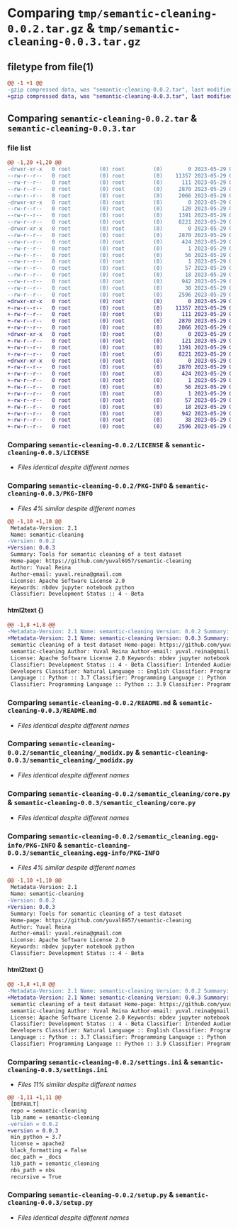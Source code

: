 # Comparing `tmp/semantic-cleaning-0.0.2.tar.gz` & `tmp/semantic-cleaning-0.0.3.tar.gz`

## filetype from file(1)

```diff
@@ -1 +1 @@
-gzip compressed data, was "semantic-cleaning-0.0.2.tar", last modified: Mon May 29 08:35:20 2023, max compression
+gzip compressed data, was "semantic-cleaning-0.0.3.tar", last modified: Mon May 29 08:45:14 2023, max compression
```

## Comparing `semantic-cleaning-0.0.2.tar` & `semantic-cleaning-0.0.3.tar`

### file list

```diff
@@ -1,20 +1,20 @@
-drwxr-xr-x   0 root         (0) root         (0)        0 2023-05-29 08:35:20.398229 semantic-cleaning-0.0.2/
--rw-r--r--   0 root         (0) root         (0)    11357 2023-05-29 08:27:54.000000 semantic-cleaning-0.0.2/LICENSE
--rw-r--r--   0 root         (0) root         (0)      111 2023-05-29 08:27:54.000000 semantic-cleaning-0.0.2/MANIFEST.in
--rw-r--r--   0 root         (0) root         (0)     2870 2023-05-29 08:35:20.397229 semantic-cleaning-0.0.2/PKG-INFO
--rw-r--r--   0 root         (0) root         (0)     2066 2023-05-29 08:27:54.000000 semantic-cleaning-0.0.2/README.md
-drwxr-xr-x   0 root         (0) root         (0)        0 2023-05-29 08:35:20.393228 semantic-cleaning-0.0.2/semantic_cleaning/
--rw-r--r--   0 root         (0) root         (0)      120 2023-05-29 08:31:19.000000 semantic-cleaning-0.0.2/semantic_cleaning/__init__.py
--rw-r--r--   0 root         (0) root         (0)     1391 2023-05-29 08:31:19.000000 semantic-cleaning-0.0.2/semantic_cleaning/_modidx.py
--rw-r--r--   0 root         (0) root         (0)     8221 2023-05-29 08:31:19.000000 semantic-cleaning-0.0.2/semantic_cleaning/core.py
-drwxr-xr-x   0 root         (0) root         (0)        0 2023-05-29 08:35:20.397229 semantic-cleaning-0.0.2/semantic_cleaning.egg-info/
--rw-r--r--   0 root         (0) root         (0)     2870 2023-05-29 08:35:20.000000 semantic-cleaning-0.0.2/semantic_cleaning.egg-info/PKG-INFO
--rw-r--r--   0 root         (0) root         (0)      424 2023-05-29 08:35:20.000000 semantic-cleaning-0.0.2/semantic_cleaning.egg-info/SOURCES.txt
--rw-r--r--   0 root         (0) root         (0)        1 2023-05-29 08:35:20.000000 semantic-cleaning-0.0.2/semantic_cleaning.egg-info/dependency_links.txt
--rw-r--r--   0 root         (0) root         (0)       56 2023-05-29 08:35:20.000000 semantic-cleaning-0.0.2/semantic_cleaning.egg-info/entry_points.txt
--rw-r--r--   0 root         (0) root         (0)        1 2023-05-29 08:34:50.000000 semantic-cleaning-0.0.2/semantic_cleaning.egg-info/not-zip-safe
--rw-r--r--   0 root         (0) root         (0)       57 2023-05-29 08:35:20.000000 semantic-cleaning-0.0.2/semantic_cleaning.egg-info/requires.txt
--rw-r--r--   0 root         (0) root         (0)       18 2023-05-29 08:35:20.000000 semantic-cleaning-0.0.2/semantic_cleaning.egg-info/top_level.txt
--rw-r--r--   0 root         (0) root         (0)      942 2023-05-29 08:31:19.000000 semantic-cleaning-0.0.2/settings.ini
--rw-r--r--   0 root         (0) root         (0)       38 2023-05-29 08:35:20.398229 semantic-cleaning-0.0.2/setup.cfg
--rw-r--r--   0 root         (0) root         (0)     2596 2023-05-29 08:27:54.000000 semantic-cleaning-0.0.2/setup.py
+drwxr-xr-x   0 root         (0) root         (0)        0 2023-05-29 08:45:14.868780 semantic-cleaning-0.0.3/
+-rw-r--r--   0 root         (0) root         (0)    11357 2023-05-29 08:41:52.000000 semantic-cleaning-0.0.3/LICENSE
+-rw-r--r--   0 root         (0) root         (0)      111 2023-05-29 08:41:52.000000 semantic-cleaning-0.0.3/MANIFEST.in
+-rw-r--r--   0 root         (0) root         (0)     2870 2023-05-29 08:45:14.868780 semantic-cleaning-0.0.3/PKG-INFO
+-rw-r--r--   0 root         (0) root         (0)     2066 2023-05-29 08:41:52.000000 semantic-cleaning-0.0.3/README.md
+drwxr-xr-x   0 root         (0) root         (0)        0 2023-05-29 08:45:14.865780 semantic-cleaning-0.0.3/semantic_cleaning/
+-rw-r--r--   0 root         (0) root         (0)      121 2023-05-29 08:45:01.000000 semantic-cleaning-0.0.3/semantic_cleaning/__init__.py
+-rw-r--r--   0 root         (0) root         (0)     1391 2023-05-29 08:45:01.000000 semantic-cleaning-0.0.3/semantic_cleaning/_modidx.py
+-rw-r--r--   0 root         (0) root         (0)     8221 2023-05-29 08:45:01.000000 semantic-cleaning-0.0.3/semantic_cleaning/core.py
+drwxr-xr-x   0 root         (0) root         (0)        0 2023-05-29 08:45:14.867780 semantic-cleaning-0.0.3/semantic_cleaning.egg-info/
+-rw-r--r--   0 root         (0) root         (0)     2870 2023-05-29 08:45:14.000000 semantic-cleaning-0.0.3/semantic_cleaning.egg-info/PKG-INFO
+-rw-r--r--   0 root         (0) root         (0)      424 2023-05-29 08:45:14.000000 semantic-cleaning-0.0.3/semantic_cleaning.egg-info/SOURCES.txt
+-rw-r--r--   0 root         (0) root         (0)        1 2023-05-29 08:45:14.000000 semantic-cleaning-0.0.3/semantic_cleaning.egg-info/dependency_links.txt
+-rw-r--r--   0 root         (0) root         (0)       56 2023-05-29 08:45:14.000000 semantic-cleaning-0.0.3/semantic_cleaning.egg-info/entry_points.txt
+-rw-r--r--   0 root         (0) root         (0)        1 2023-05-29 08:44:11.000000 semantic-cleaning-0.0.3/semantic_cleaning.egg-info/not-zip-safe
+-rw-r--r--   0 root         (0) root         (0)       57 2023-05-29 08:45:14.000000 semantic-cleaning-0.0.3/semantic_cleaning.egg-info/requires.txt
+-rw-r--r--   0 root         (0) root         (0)       18 2023-05-29 08:45:14.000000 semantic-cleaning-0.0.3/semantic_cleaning.egg-info/top_level.txt
+-rw-r--r--   0 root         (0) root         (0)      942 2023-05-29 08:45:01.000000 semantic-cleaning-0.0.3/settings.ini
+-rw-r--r--   0 root         (0) root         (0)       38 2023-05-29 08:45:14.868780 semantic-cleaning-0.0.3/setup.cfg
+-rw-r--r--   0 root         (0) root         (0)     2596 2023-05-29 08:41:52.000000 semantic-cleaning-0.0.3/setup.py
```

### Comparing `semantic-cleaning-0.0.2/LICENSE` & `semantic-cleaning-0.0.3/LICENSE`

 * *Files identical despite different names*

### Comparing `semantic-cleaning-0.0.2/PKG-INFO` & `semantic-cleaning-0.0.3/PKG-INFO`

 * *Files 4% similar despite different names*

```diff
@@ -1,10 +1,10 @@
 Metadata-Version: 2.1
 Name: semantic-cleaning
-Version: 0.0.2
+Version: 0.0.3
 Summary: Tools for semantic cleaning of a test dataset
 Home-page: https://github.com/yuval6957/semantic-cleaning
 Author: Yuval Reina
 Author-email: yuval.reina@gmail.com
 License: Apache Software License 2.0
 Keywords: nbdev jupyter notebook python
 Classifier: Development Status :: 4 - Beta
```

#### html2text {}

```diff
@@ -1,8 +1,8 @@
-Metadata-Version: 2.1 Name: semantic-cleaning Version: 0.0.2 Summary: Tools for
+Metadata-Version: 2.1 Name: semantic-cleaning Version: 0.0.3 Summary: Tools for
 semantic cleaning of a test dataset Home-page: https://github.com/yuval6957/
 semantic-cleaning Author: Yuval Reina Author-email: yuval.reina@gmail.com
 License: Apache Software License 2.0 Keywords: nbdev jupyter notebook python
 Classifier: Development Status :: 4 - Beta Classifier: Intended Audience ::
 Developers Classifier: Natural Language :: English Classifier: Programming
 Language :: Python :: 3.7 Classifier: Programming Language :: Python :: 3.8
 Classifier: Programming Language :: Python :: 3.9 Classifier: Programming
```

### Comparing `semantic-cleaning-0.0.2/README.md` & `semantic-cleaning-0.0.3/README.md`

 * *Files identical despite different names*

### Comparing `semantic-cleaning-0.0.2/semantic_cleaning/_modidx.py` & `semantic-cleaning-0.0.3/semantic_cleaning/_modidx.py`

 * *Files identical despite different names*

### Comparing `semantic-cleaning-0.0.2/semantic_cleaning/core.py` & `semantic-cleaning-0.0.3/semantic_cleaning/core.py`

 * *Files identical despite different names*

### Comparing `semantic-cleaning-0.0.2/semantic_cleaning.egg-info/PKG-INFO` & `semantic-cleaning-0.0.3/semantic_cleaning.egg-info/PKG-INFO`

 * *Files 4% similar despite different names*

```diff
@@ -1,10 +1,10 @@
 Metadata-Version: 2.1
 Name: semantic-cleaning
-Version: 0.0.2
+Version: 0.0.3
 Summary: Tools for semantic cleaning of a test dataset
 Home-page: https://github.com/yuval6957/semantic-cleaning
 Author: Yuval Reina
 Author-email: yuval.reina@gmail.com
 License: Apache Software License 2.0
 Keywords: nbdev jupyter notebook python
 Classifier: Development Status :: 4 - Beta
```

#### html2text {}

```diff
@@ -1,8 +1,8 @@
-Metadata-Version: 2.1 Name: semantic-cleaning Version: 0.0.2 Summary: Tools for
+Metadata-Version: 2.1 Name: semantic-cleaning Version: 0.0.3 Summary: Tools for
 semantic cleaning of a test dataset Home-page: https://github.com/yuval6957/
 semantic-cleaning Author: Yuval Reina Author-email: yuval.reina@gmail.com
 License: Apache Software License 2.0 Keywords: nbdev jupyter notebook python
 Classifier: Development Status :: 4 - Beta Classifier: Intended Audience ::
 Developers Classifier: Natural Language :: English Classifier: Programming
 Language :: Python :: 3.7 Classifier: Programming Language :: Python :: 3.8
 Classifier: Programming Language :: Python :: 3.9 Classifier: Programming
```

### Comparing `semantic-cleaning-0.0.2/settings.ini` & `semantic-cleaning-0.0.3/settings.ini`

 * *Files 11% similar despite different names*

```diff
@@ -1,11 +1,11 @@
 [DEFAULT]
 repo = semantic-cleaning
 lib_name = semantic-cleaning
-version = 0.0.2
+version = 0.0.3
 min_python = 3.7
 license = apache2
 black_formatting = False
 doc_path = _docs
 lib_path = semantic_cleaning
 nbs_path = nbs
 recursive = True
```

### Comparing `semantic-cleaning-0.0.2/setup.py` & `semantic-cleaning-0.0.3/setup.py`

 * *Files identical despite different names*

